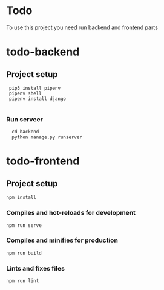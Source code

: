 # Todo

To use this project you need run backend and frontend parts

# todo-backend

## Project setup
```
 pip3 install pipenv
 pipenv shell
 pipenv install django
 
```
### Run serveer
```
  cd backend
  python manage.py runserver
```

# todo-frontend

## Project setup
```
npm install
```

### Compiles and hot-reloads for development
```
npm run serve
```

### Compiles and minifies for production
```
npm run build
```

### Lints and fixes files
```
npm run lint
